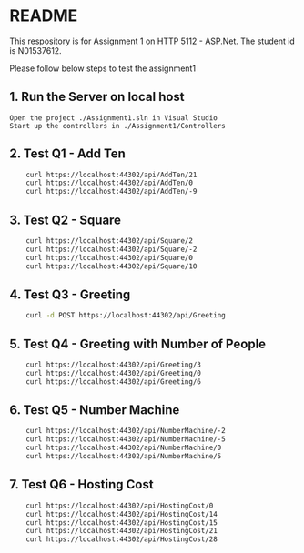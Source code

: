 # README

This respository is for Assignment 1 on HTTP 5112 - ASP.Net. The student id is N01537612.

Please follow below steps to test the assignment1

## 1. Run the Server on local host
    Open the project ./Assignment1.sln in Visual Studio
	Start up the controllers in ./Assignment1/Controllers

## 2. Test Q1 - Add Ten

```bash
    curl https://localhost:44302/api/AddTen/21
    curl https://localhost:44302/api/AddTen/0
    curl https://localhost:44302/api/AddTen/-9
```

## 3. Test Q2 - Square

```bash
    curl https://localhost:44302/api/Square/2
    curl https://localhost:44302/api/Square/-2
    curl https://localhost:44302/api/Square/0
    curl https://localhost:44302/api/Square/10
```

## 4. Test Q3 - Greeting

```bash
    curl -d POST https://localhost:44302/api/Greeting
```

## 5. Test Q4 - Greeting with Number of People

```bash
    curl https://localhost:44302/api/Greeting/3
    curl https://localhost:44302/api/Greeting/0
    curl https://localhost:44302/api/Greeting/6
```

## 6. Test Q5 - Number Machine

```bash
    curl https://localhost:44302/api/NumberMachine/-2
    curl https://localhost:44302/api/NumberMachine/-5
    curl https://localhost:44302/api/NumberMachine/0
    curl https://localhost:44302/api/NumberMachine/5
```

## 7. Test Q6 - Hosting Cost

```bash
    curl https://localhost:44302/api/HostingCost/0
    curl https://localhost:44302/api/HostingCost/14
    curl https://localhost:44302/api/HostingCost/15
    curl https://localhost:44302/api/HostingCost/21
    curl https://localhost:44302/api/HostingCost/28
```
